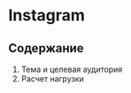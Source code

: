 # Instagram
## Содержание
<ol>
  <li>Тема и целевая аудитория</li>
  <li>Расчет нагрузки</li>
</ol>
